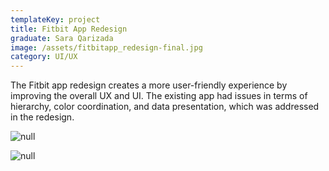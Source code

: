 ```yaml
---
templateKey: project
title: Fitbit App Redesign
graduate: Sara Qarizada
image: /assets/fitbitapp_redesign-final.jpg
category: UI/UX
---
```

The Fitbit app redesign creates a more user-friendly experience by improving the overall UX and UI. The existing app had issues in terms of hierarchy, color coordination, and data presentation, which was addressed in the redesign.

![null](/assets/fitbitapp_redesign-final.jpg)

![null](/assets/fitbitapp_redesign-final2.jpg)
